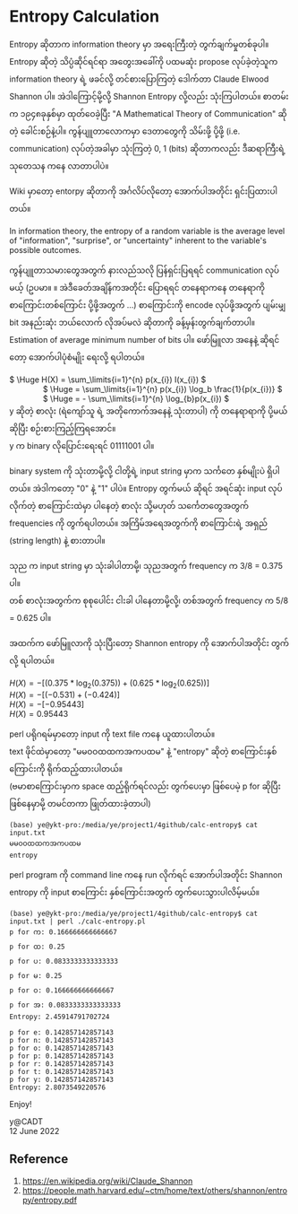 # Entropy Calculation

Entropy ဆိုတာက information theory မှာ အရေးကြီးတဲ့ တွက်ချက်မှုတစ်ခုပါ။ Entropy ဆိုတဲ့ သိပ္ပံဆိုင်ရင်ရာ အတွေးအခေါ်ကို ပထမဆုံး propose လုပ်ခဲ့တဲ့သူက information theory ရဲ့ ဖခင်လို့ တင်စားပြောကြတဲ့ ဒေါက်တာ Claude Elwood Shannon ပါ။ အဲဒါကြောင့်မို့လို့ Shannon Entropy လို့လည်း သုံးကြပါတယ်။ စာတမ်းက ၁၉၄၈ခုနှစ်မှာ ထုတ်ဝေခဲ့ပြီး "A Mathematical Theory of Communication" ဆိုတဲ့ ခေါင်းစဉ်နဲ့ပါ။ ကွန်ပျူတာလောကမှာ ဒေတာတွေကို သိမ်းဖို့ ပို့ဖို့ (i.e. communication) လုပ်တဲ့အခါမှာ သုံးကြတဲ့ 0, 1 (bits) ဆိုတာကလည်း ဒီဆရာကြီးရဲ့ သုတေသန ကနေ လာတာပါပဲ။     

Wiki မှာတော့ entorpy ဆိုတာကို အင်္ဂလိပ်လိုတော့ အောက်ပါအတိုင်း ရှင်းပြထားပါတယ်။  

In information theory, the entropy of a random variable is the average level of "information", "surprise", or "uncertainty" inherent to the variable's possible outcomes.  

ကွန်ပျူတာသမားတွေအတွက် နားလည်သလို ပြန်ရှင်းပြရရင် communication လုပ်မယ့် (ဥပမာ။ ။ အဲဒီခေတ်အချိန်ကအတိုင်း ပြောရရင် တနေရာကနေ တနေရာကို စာကြောင်းတစ်ကြောင်း ပို့ဖို့အတွက် ...) စာကြောင်းကို encode လုပ်ဖို့အတွက် ပျမ်းမျှ bit အနည်းဆုံး ဘယ်လောက် လိုအပ်မလဲ ဆိုတာကို ခန့်မှန်းတွက်ချက်တာပါ။ Estimation of average minimum number of bits ပါ။ ဖော်မြူလာ အနေနဲ့ ဆိုရင်တော့ အောက်ပါပုံစံမျိုး ရေးလို့ ရပါတယ်။  

$ \Huge H(X) = \sum_\limits{i=1}^{n} p(x_{i}) I(x_{i}) $   
&ensp;&ensp;&ensp;&ensp;&ensp;&ensp;&ensp;&ensp; $ \Huge = \sum_\limits{i=1}^{n} p(x_{i}) \log_b \frac{1}{p(x_{i})} $   
&ensp;&ensp;&ensp;&ensp;&ensp;&ensp;&ensp;&ensp; $ \Huge = - \sum_\limits{i=1}^{n} \log_{b}p(x_{i}) $    
y ဆိုတဲ့ စာလုံး (ရဲကျော်သူ ရဲ့ အတိုကောက်အနေနဲ့ သုံးတာပါ) ကို တနေရာရာကို ပို့မယ် ဆိုပြီး စဉ်းစားကြည့်ကြရအောင်။  
y က binary လိုပြောင်းရေးရင် 01111001 ပါ။  

binary system ကို သုံးတာမို့လို့ ငါတို့ရဲ့ input string မှာက သင်္ကတေ နှစ်မျိုးပဲ ရှိပါတယ်။ အဲဒါကတော့ "0" နဲ့ "1" ပါပဲ။
Entropy တွက်မယ် ဆိုရင် အရင်ဆုံး input လုပ်လိုက်တဲ့ စာကြောင်းထဲမှာ ပါနေတဲ့ စာလုံး သို့မဟုတ် သင်္ကေတတွေအတွက် frequencies ကို တွက်ရပါတယ်။ အကြိမ်အရေအတွက်ကို စာကြောင်းရဲ့ အရှည် (string length) နဲ့ စားတာပါ။    

သုည က input string မှာ သုံးခါပါတာမို့၊ သုညအတွက် frequency က 3/8 = 0.375 ပါ။  
တစ် စာလုံးအတွက်က စုစုပေါင်း ငါးခါ ပါနေတာမို့လို့၊ တစ်အတွက် frequency က 5/8 = 0.625 ပါ။   

အထက်က ဖော်မြူလာကို သုံးပြီးတော့ Shannon entropy ကို အောက်ပါအတိုင်း တွက်လို့ ရပါတယ်။  

$H(X) = -[(0.375*\log_{2}(0.375))+(0.625*\log_{2}(0.625))]$  
$H(X) = -[(-0.531)+(-0.424)]$  
$H(X) = -[-0.95443]$  
$H(X) = 0.95443$  

perl ပရိုဂရမ်မှာတော့ input ကို text file ကနေ ယူထားပါတယ်။  
text ဖိုင်ထဲမှာတော့ "မမဝဝထထကအကပထမ" နဲ့ "entropy" ဆိုတဲ့ စာကြောင်းနှစ်ကြောင်းကို ရိုက်ထည့်ထားပါတယ်။  
(ဗမာစာကြောင်းမှာက space ထည့်ရိုက်ရင်လည်း တွက်ပေးမှာ ဖြစ်ပေမဲ့ p for  ဆိုပြီး ဖြစ်နေမှာမို့ တမင်တကာ ဖြုတ်ထားခဲ့တာပါ)  
```
(base) ye@ykt-pro:/media/ye/project1/4github/calc-entropy$ cat input.txt 
မမဝဝထထကအကပထမ
entropy
```

perl program ကို command line ကနေ run လိုက်ရင် အောက်ပါအတိုင်း Shannon entropy ကို input စာကြောင်း နှစ်ကြောင်းအတွက် တွက်ပေးသွားပါလိမ့်မယ်။  

```
(base) ye@ykt-pro:/media/ye/project1/4github/calc-entropy$ cat input.txt | perl ./calc-entropy.pl 
p for က: 0.166666666666667
p for ထ: 0.25
p for ပ: 0.0833333333333333
p for မ: 0.25
p for ဝ: 0.166666666666667
p for အ: 0.0833333333333333
Entropy: 2.45914791702724

p for e: 0.142857142857143
p for n: 0.142857142857143
p for o: 0.142857142857143
p for p: 0.142857142857143
p for r: 0.142857142857143
p for t: 0.142857142857143
p for y: 0.142857142857143
Entropy: 2.8073549220576
```

Enjoy!

y@CADT  
12 June 2022  
 
## Reference

1. https://en.wikipedia.org/wiki/Claude_Shannon
2. https://people.math.harvard.edu/~ctm/home/text/others/shannon/entropy/entropy.pdf

